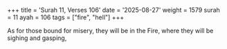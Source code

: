 +++
title = 'Surah 11, Verses 106'
date = '2025-08-27'
weight = 1579
surah = 11
ayah = 106
tags = ["fire", "hell"]
+++

As for those bound for misery, they will be in the Fire, where they will be sighing and gasping,